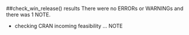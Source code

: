 ##check_win_release() results
There were no ERRORs or WARNINGs and there was 1 NOTE.
* checking CRAN incoming feasibility ... NOTE 
